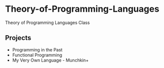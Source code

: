 # Theory-of-Programming-Languages
Theory of Programming Languages Class

## Projects
* Programming in the Past
* Functional Programming
* My Very Own Language - Munchkin+

